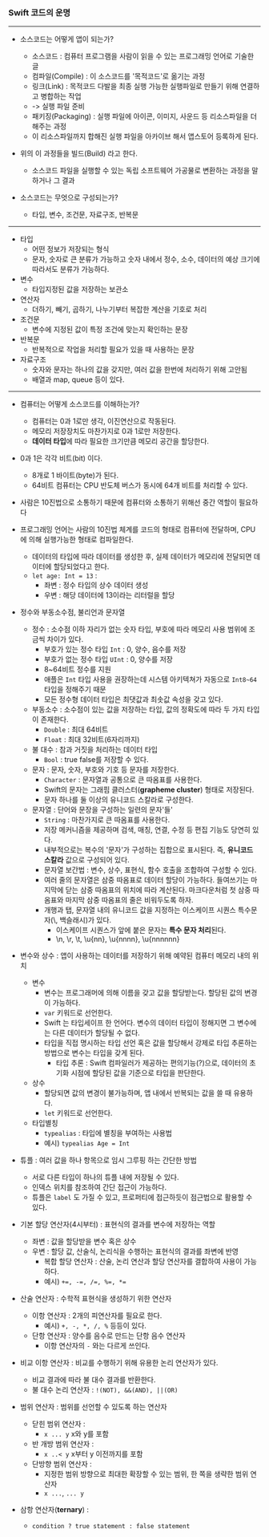 ### Swift 코드의 운명
---

- 소스코드는 어떻게 앱이 되는가?
    + 소스코드 : 컴퓨터 프로그램을 사람이 읽을 수 있는 프로그래밍 언어로 기술한 글
    + 컴파일(Compile) : 이 소스코드를 '목적코드'로 옮기는 과정
    + 링크(Link) : 목적코드 다발을 최종 실행 가능한 실행파일로 만들기 위해 연결하고 병합하는 작업
    + -> 실행 파일 준비
    + 패키징(Packaging) : 실행 파일에 아이콘, 이미지, 사운드 등 리소스파일을 더해주는 과정
    + 이 리소스파일까지 합해진 실행 파일을 아카이브 해서 앱스토어 등록하게 된다.
- 위의 이 과정들을 빌드(Build) 라고 한다.
    + 소스코드 파일을 실행할 수 있는 독립 소프트웨어 가공물로 변환하는 과정을 말하거나 그 결과

- 소스코드는 무엇으로 구성되는가?
    + 타입, 변수, 조건문, 자료구조, 반복문
    
---

- 타입
    + 어떤 정보가 저장되는 형식
    + 문자, 숫자로 큰 분류가 가능하고 숫자 내에서 정수, 소수, 데이터의 예상 크기에 따라서도 분류가 가능하다.
- 변수
    + 타입지정된 값을 저장하는 보관소
- 연산자
    + 더하기, 빼기, 곱하기, 나누기부터 복잡한 계산을 기호로 처리
- 조건문
    + 변수에 지정된 값이 특정 조건에 맞는지 확인하는 문장
- 반복문
    + 반복적으로 작업을 처리할 필요가 있을 때 사용하는 문장
- 자료구조
    + 숫자와 문자는 하나의 값을 갖지만, 여러 값을 한번에 처리하기 위해 고안됨
    + 배열과 map, queue 등이 있다.
    
---

- 컴퓨터는 어떻게 소스코드를 이해하는가?
    + 컴퓨터는 0과 1로만 생각, 이진연산으로 작동된다.
    + 메모리 저장장치도 마찬가지로 0과 1로만 저장한다.
    + **데이터 타입**에 따라 필요한 크기만큼 메모리 공간을 할당한다.
- 0과 1은 각각 비트(bit) 이다.
    + 8개로 1 바이트(byte)가 된다.
    + 64비트 컴퓨터는 CPU 반도체 버스가 동시에 64개 비트를 처리할 수 있다.
- 사람은 10진법으로 소통하기 때문에 컴퓨터와 소통하기 위해선 중간 역할이 필요하다
- 프로그래밍 언어는 사람의 10진법 체계를 코드의 형태로 컴퓨터에 전달하며, CPU 에 의해 실행가능한 형태로 컴파일한다.
    + 데이터의 타입에 따라 데이터를 생성한 후, 실제 데이터가 메모리에 전달되면 데이터에 할당되었다고 한다.
    + `let age: Int = 13` :
        * 좌변 : 정수 타입의 상수 데이터 생성
        * 우변 : 해당 데이터에 13이라는 리터럴을 할당
        
- 정수와 부동소수점, 불리언과 문자열
    + 정수 : 소수점 이하 자리가 없는 숫자 타입, 부호에 따라 메모리 사용 범위에 조금씩 차이가 있다.
        * 부호가 있는 정수 타입 `Int` : 0, 양수, 음수를 저장
        * 부호가 없는 정수 타입 `UInt` : 0, 양수를 저장
        * 8~64비트 정수를 지원
        * 애플은 `Int` 타입 사용을 권장하는데 시스템 아키텍쳐가 자동으로 `Int8~64` 타입을 정해주기 때문
        * 모든 정수형 데이터 타입은 최댓값과 최솟값 속성을 갖고 있다.
    + 부동소수 : 소수점이 있는 값을 저장하는 타입, 값의 정확도에 따라 두 가지 타입이 존재한다.
        * `Double` : 최대 64비트
        * `Float` : 최대 32비트(6자리까지)
    + 불 대수 : 참과 거짓을 처리하는 데이터 타입
        * `Bool` : true false를 저장할 수 있다.
    + 문자 : 문자, 숫자, 부호와 기호 등 문자를 저장한다.
        * `Character` : 문자열과 공통으로 큰 따옴표를 사용한다.
        * Swift의 문자는 그래핌 클러스터(**grapheme cluster**) 형태로 저장된다.
        * 문자 하나를 둘 이상의 유니코드 스칼라로 구성한다.
    + 문자열 : 단어와 문장을 구성하는 일련의 문자'들'
        * `String` : 마찬가지로 큰 따옴표를 사용한다.
        * 저장 메커니즘을 제공하며 검색, 매칭, 연결, 수정 등 편집 기능도 당연히 있다.
        * 내부적으로는 복수의 '문자'가 구성하는 집합으로 표시된다. 즉, **유니코드 스칼라** 값으로 구성되어 있다.
        * 문자열 보간법 : 변수, 상수, 표현식, 함수 호출을 조합하여 구성할 수 있다.
        * 여러 줄의 문자열은 삼중 따옴표로 데이터 할당이 가능하다. 들여쓰기는 마지막에 닫는 삼중 따옴표의 위치에 따라 계산된다. 마크다운처럼 첫 삼중 따옴표와 마지막 삼중 따옴표의 줄은 비워두도록 하자.
        * 개행과 탭, 문자열 내의 유니코드 값을 지정하는 이스케이프 시퀀스 특수문자(\\, 백슬래시)가 있다.
            - 이스케이프 시퀀스가 앞에 붙은 문자는 **특수 문자 처리**된다.
            - \n, \r, \t, \u{nn}, \u{nnnn}, \u{nnnnnn}

- 변수와 상수 : 앱이 사용하는 데이터를 저장하기 위해 예약된 컴퓨터 메모리 내의 위치
    + 변수
        * 변수는 프로그래머에 의해 이름을 갖고 값을 할당받는다. 할당된 값의 변경이 가능하다.
        * `var` 키워드로 선언한다.
        * Swift 는 타입세이프 한 언어다. 변수의 데이터 타입이 정해지면 그 변수에는 다른 데이터가 할당될 수 없다.
        * 타입을 직접 명시하는 타입 선언 혹은 값을 할당해서 강제로 타입 추론하는 방법으로 변수는 타입을 갖게 된다.
            - 타입 추론 : Swift 컴파일러가 제공하는 편의기능(?)으로, 데이터의 초기화 시점에 할당된 값을 기준으로 타입을 판단한다.
    + 상수
        * 할당되면 값의 변경이 불가능하며, 앱 내에서 반복되는 값을 쓸 때 유용하다.
        * `let` 키워드로 선언한다.
    + 타입별칭
        * `typealias` : 타입에 별칭을 부여하는 사용법
        * 예시) `typealias Age = Int`
    
- 튜플 : 여러 값을 하나 항목으로 임시 그루핑 하는 간단한 방법
    + 서로 다른 타입이 하나의 튜플 내에 저장될 수 있다.
    + 인덱스 위치를 참조하여 간단 접근이 가능하다.
    + 튜플은 `label` 도 가질 수 있고, 프로퍼티에 접근하듯이 점근법으로 활용할 수 있다.
    
- 기본 할당 연산자(4시부터) : 표현식의 결과를 변수에 저장하는 역할
    + 좌변 : 값을 할당받을 변수 혹은 상수
    + 우변 : 할당 값, 산술식, 논리식을 수행하는 표현식의 결과를 좌변에 반영
        * 복합 할당 연산자 : 산술, 논리 연산과 할당 연산자를 결합하여 사용이 가능하다.
        * 예시) `+=, -=, /=, %=, *=`
- 산술 연산자 : 수학적 표현식을 생성하기 위한 연산자
    + 이항 연산자 : 2개의 피연산자를 필요로 한다.
        * 예시) `+, -, *, /, %` 등등이 있다.
    + 단항 연산자 : 양수를 음수로 만드는 단항 음수 연산자
        * 이항 연산자의 `-` 와는 다르게 쓰인다.
- 비교 이항 연산자 : 비교를 수행하기 위해 유용한 논리 연산자가 있다.
    + 비교 결과에 따라 불 대수 결과를 반환한다.
    + 불 대수 논리 연산자 : `!(NOT), &&(AND), ||(OR)`
- 범위 연산자 : 범위를 선언할 수 있도록 하는 연산자
    + 닫힌 범위 연산자 :
        * `x ... y` x와 y를 포함
    + 반 개방 범위 연산자 :
        * `x ..< y` x부터 y 이전까지를 포함
    + 단방향 범위 연산자 : 
        * 지정한 범위 방향으로 최대한 확장할 수 있는 범위, 한 쪽을 생략한 범위 연산자
        * `x ...`, `... y`
- 삼항 연산자(**ternary**) :
    + `condition ? true statement : false statement`